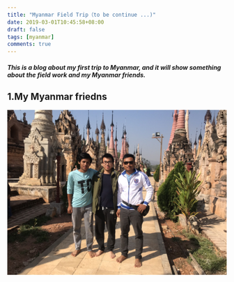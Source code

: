 ```yaml
---
title: "Myanmar Field Trip（to be continue ...)"
date: 2019-03-01T10:45:58+08:00
draft: false
tags: [myanmar]
comments: true
---
```


##### This is a blog about my first trip to Myanmar, and it will show something about the field work and my Myanmar friends.
## 1.My Myanmar friedns
![avata](https://raw.githubusercontent.com/cuglilong/blog/master/blogpirture/2019-01-24-Cosin-me-Paing.jpeg)
